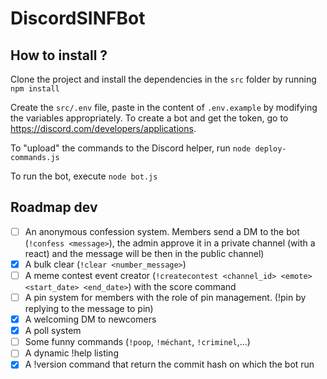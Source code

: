 # DiscordSINFBot

## How to install ?
Clone the project and install the dependencies in the `src` folder by running
```npm install```

Create the `src/.env` file, paste in the content of `.env.example` by modifying the variables appropriately.
To create a bot and get the token, go to https://discord.com/developers/applications.

To "upload" the commands to the Discord helper, run
```node deploy-commands.js```

To run the bot, execute
```node bot.js```

## Roadmap dev
- [ ] An anonymous confession system. Members send a DM to the bot (`!confess <message>`), the admin approve it in a private channel (with a react) and the message will be then in the public channel) 
- [x] A bulk clear (`!clear <number_message>`)
- [ ] A meme contest event creator (`!createcontest <channel_id> <emote> <start_date> <end_date>`) with the score command
- [ ] A pin system for members with the role of pin management. (!pin by replying to the message to pin) 
- [x] A welcoming DM to newcomers
- [x] A poll system
- [ ] Some funny commands (`!poop`, `!méchant`, `!criminel`,...)
- [ ] A dynamic !help listing
- [x] A !version command that return the commit hash on which the bot run
